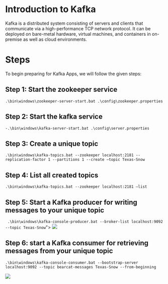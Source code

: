 # Introduction to Kafka
Kafka is a distributed system consisting of servers and clients that communicate via a high-performance TCP network protocol. It can be deployed on bare-metal hardware, virtual machines, and containers in on-premise as well as cloud environments.

# Steps
To begin preparing for Kafka Apps, we will follow the given steps:

## Step 1:  Start the zookeeper service
``` .\bin\windows\zookeeper-server-start.bat .\config\zookeeper.properties ```

## Step 2:  Start the kafka service
``` -.\bin\windows\kafka-server-start.bat .\config\server.properties ```

## Step 3: Create a unique topic
``` .\bin\windows\kafka-topics.bat --zookeeper localhost:2181 --replication-factor 1 --partitions 1 --create –topic Texas-Snow ```

## Step 4: List all created topics
``` .\bin\windows\kafka-topics.bat --zookeeper localhost:2181 –list ```

## Step 5: Start a Kafka producer for writing messages to your unique topic
``` .\bin\windows\kafka-console-producer.bat --broker-list localhost:9092 --topic Texas-Snow```">
<img src = "Kafka Producer.PNG">

## Step 6: start a Kafka consumer for retrieving messages from your unique topic
``` 
.\bin\windows\kafka-console-consumer.bat --bootstrap-server localhost:9092 --topic bearcat-messages Texas-Snow --from-beginning 
```
<img src = "Kafka Consumer.PNG">


